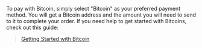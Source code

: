 To pay with Bitcoin, simply select "Bitcoin" as your preferred payment method. You will get a Bitcoin address and the amount you will need to send to it to complete your order. If you need help to get started with Bitcoins, check out this guide:
>[Getting Started with Bitcoin](https://bitcoin.org/en/getting-started)
